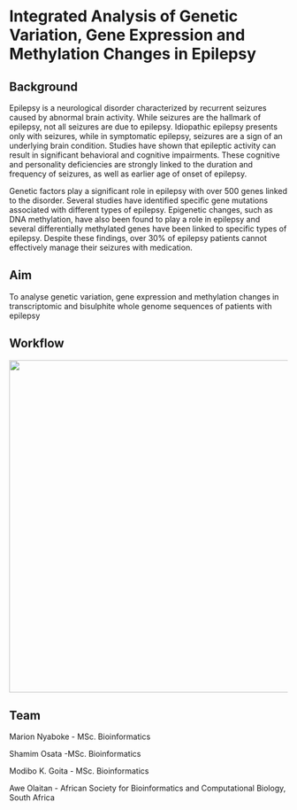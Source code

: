 # Integrated Analysis of Genetic Variation, Gene Expression and Methylation Changes in Epilepsy

## Background
Epilepsy is a neurological disorder characterized by recurrent seizures caused by abnormal brain activity. While seizures are the hallmark of epilepsy, not all seizures are due to epilepsy. Idiopathic epilepsy presents only with seizures, while in symptomatic epilepsy, seizures are a sign of an underlying brain condition. Studies have shown that epileptic activity can result in significant behavioral and cognitive impairments. These cognitive and personality deficiencies are strongly linked to the duration and frequency of seizures, as well as earlier age of onset of epilepsy.

Genetic factors play a significant role in epilepsy with over 500 genes linked to the disorder. Several studies have identified specific gene mutations associated with different types of epilepsy. Epigenetic changes, such as DNA methylation, have also been found to play a role in epilepsy and several differentially methylated genes have been linked to specific types of epilepsy. Despite these findings, over 30% of epilepsy patients cannot effectively manage their seizures with medication.

## Aim
To analyse genetic variation, gene expression and methylation changes in transcriptomic and bisulphite whole genome sequences of patients with epilepsy

## Workflow

<p align="center">
<img src="https://github.com/omicscodeathon/epilepsy_var/assets/116915872/ecddfc91-f221-4d84-b326-20099d33ae29" width="800" height="600">
</p>

## Team

Marion Nyaboke - MSc. Bioinformatics

Shamim Osata -MSc. Bioinformatics

Modibo K. Goita - MSc. Bioinformatics

Awe Olaitan - African Society for Bioinformatics and Computational Biology, South Africa
